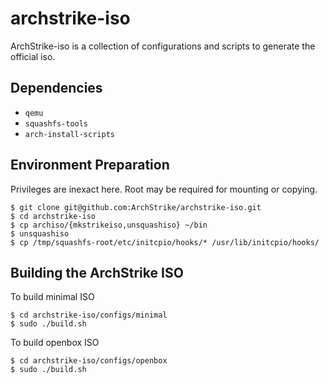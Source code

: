 archstrike-iso
===============
ArchStrike-iso is a collection of configurations and scripts to generate the official iso.    

Dependencies
------------
 * `qemu`
 * `squashfs-tools`
 * `arch-install-scripts`

Environment Preparation
-----------------------
Privileges are inexact here. Root may be required for mounting or copying.
```shell
$ git clone git@github.com:ArchStrike/archstrike-iso.git
$ cd archstrike-iso
$ cp archiso/{mkstrikeiso,unsquashiso} ~/bin
$ unsquashiso
$ cp /tmp/squashfs-root/etc/initcpio/hooks/* /usr/lib/initcpio/hooks/
```

Building the ArchStrike ISO
---------------------------
To build minimal ISO
```shell
$ cd archstrike-iso/configs/minimal
$ sudo ./build.sh
```
To build openbox ISO
```shell
$ cd archstrike-iso/configs/openbox
$ sudo ./build.sh
```
